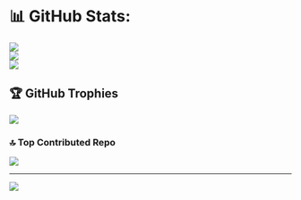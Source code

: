 # 📊 GitHub Stats:
![](https://github-readme-stats.vercel.app/api?username=talhaozbay&theme=dark&hide_border=false&include_all_commits=true&count_private=false)<br/>
![](https://github-readme-streak-stats.herokuapp.com/?user=talhaozbay&theme=dark&hide_border=false)<br/>
![](https://github-readme-stats.vercel.app/api/top-langs/?username=talhaozbay&theme=dark&hide_border=false&include_all_commits=true&count_private=false&layout=compact)

## 🏆 GitHub Trophies
![](https://github-profile-trophy.vercel.app/?username=talhaozbay&theme=monokai&no-frame=false&no-bg=true&margin-w=4)

### 🔝 Top Contributed Repo
![](https://github-contributor-stats.vercel.app/api?username=talhaozbay&limit=5&theme=material-palenight&combine_all_yearly_contributions=true)

---
[![](https://visitcount.itsvg.in/api?id=talhaozbay&icon=2&color=3)](https://visitcount.itsvg.in)
